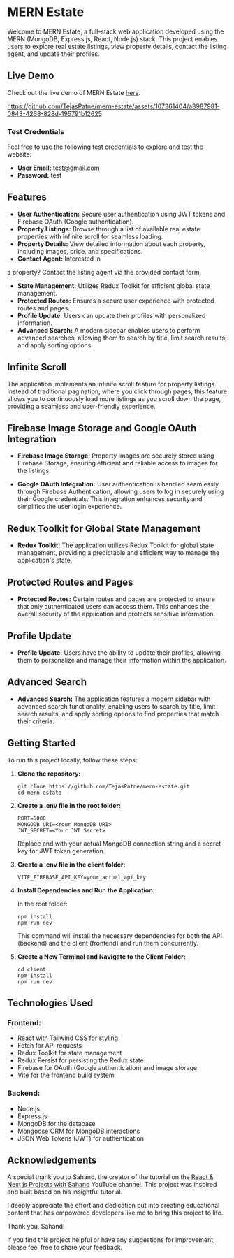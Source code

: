 # MERN Estate

Welcome to MERN Estate, a full-stack web application developed using the MERN (MongoDB, Express.js, React, Node.js) stack. This project enables users to explore real estate listings, view property details, contact the listing agent, and update their profiles.

## Live Demo

Check out the live demo of MERN Estate [here](https://mern-estate-lqkc.onrender.com).

https://github.com/TejasPatne/mern-estate/assets/107361404/a3987981-0843-4268-828d-195791b12625

### Test Credentials

  Feel free to use the following test credentials to explore and test the website:
  
  - **User Email:** test@gmail.com
  - **Password:** test


## Features

- **User Authentication:** Secure user authentication using JWT tokens and Firebase OAuth (Google authentication).
- **Property Listings:** Browse through a list of available real estate properties with infinite scroll for seamless loading.
- **Property Details:** View detailed information about each property, including images, price, and specifications.
- **Contact Agent:** Interested in


 a property? Contact the listing agent via the provided contact form.
- **State Management:** Utilizes Redux Toolkit for efficient global state management.
- **Protected Routes:** Ensures a secure user experience with protected routes and pages.
- **Profile Update:** Users can update their profiles with personalized information.
- **Advanced Search:** A modern sidebar enables users to perform advanced searches, allowing them to search by title, limit search results, and apply sorting options.

## Infinite Scroll

The application implements an infinite scroll feature for property listings. Instead of traditional pagination, where you click through pages, this feature allows you to continuously load more listings as you scroll down the page, providing a seamless and user-friendly experience.

## Firebase Image Storage and Google OAuth Integration

- **Firebase Image Storage:** Property images are securely stored using Firebase Storage, ensuring efficient and reliable access to images for the listings.

- **Google OAuth Integration:** User authentication is handled seamlessly through Firebase Authentication, allowing users to log in securely using their Google credentials. This integration enhances security and simplifies the user login experience.

## Redux Toolkit for Global State Management

- **Redux Toolkit:** The application utilizes Redux Toolkit for global state management, providing a predictable and efficient way to manage the application's state.

## Protected Routes and Pages

- **Protected Routes:** Certain routes and pages are protected to ensure that only authenticated users can access them. This enhances the overall security of the application and protects sensitive information.

## Profile Update

- **Profile Update:** Users have the ability to update their profiles, allowing them to personalize and manage their information within the application.

## Advanced Search

- **Advanced Search:** The application features a modern sidebar with advanced search functionality, enabling users to search by title, limit search results, and apply sorting options to find properties that match their criteria.

## Getting Started

To run this project locally, follow these steps:

1. **Clone the repository:**

   ```
   git clone https://github.com/TejasPatne/mern-estate.git
   cd mern-estate
   ```

2. **Create a .env file in the root folder:**

   ```
   PORT=5000
   MONGODB_URI=<Your MongoDB URI>
   JWT_SECRET=<Your JWT Secret>
   ```
   Replace <Your MongoDB URI> and <Your JWT Secret> with your actual MongoDB connection string and a secret key for JWT token generation.

3. **Create a .env file in the client folder:**

   ```
   VITE_FIREBASE_API_KEY=your_actual_api_key
   ```

4. **Install Dependencies and Run the Application:**

   In the root folder:
   ```
   npm install
   npm run dev
   ```
   This command will install the necessary dependencies for both the API (backend) and the client (frontend) and run them concurrently.

5. **Create a New Terminal and Navigate to the Client Folder:**

   ```
   cd client
   npm install
   npm run dev
   ```
   
## Technologies Used

### Frontend:

- React with Tailwind CSS for styling
- Fetch for API requests
- Redux Toolkit for state management
- Redux Persist for persisting the Redux state
- Firebase for OAuth (Google authentication) and image storage
- Vite for the frontend build system

### Backend:

- Node.js
- Express.js
- MongoDB for the database
- Mongoose ORM for MongoDB interactions
- JSON Web Tokens (JWT) for authentication

## Acknowledgements

A special thank you to Sahand, the creator of the tutorial on the [React & Next js Projects with Sahand](https://www.youtube.com/@reactproject) YouTube channel. This project was inspired and built based on his insightful tutorial.

I deeply appreciate the effort and dedication put into creating educational content that has empowered developers like me to bring this project to life.

Thank you, Sahand!


If you find this project helpful or have any suggestions for improvement, please feel free to share your feedback.

